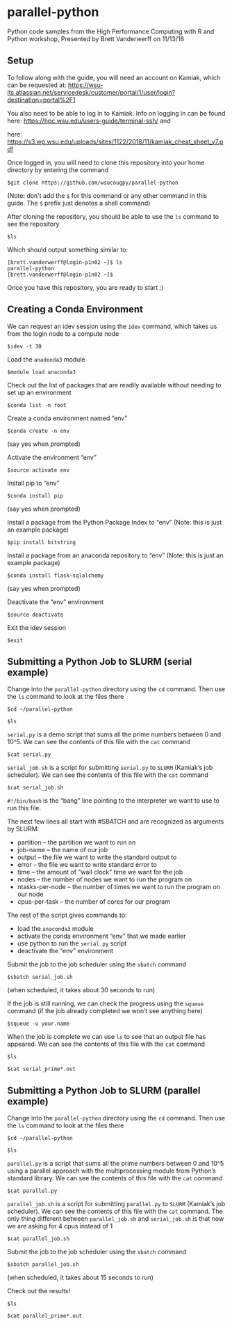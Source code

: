 # parallel-python
Python code samples from the High Performance Computing with R and Python workshop, Presented by Brett Vanderwerff on 11/13/18

## Setup

To follow along with the guide, you will need an account on Kamiak, which can be requested at: https://wsu-its.atlassian.net/servicedesk/customer/portal/1/user/login?destination=portal%2F1

You also need to be able to log in to Kamiak. Info on logging in can be found here: https://hpc.wsu.edu/users-guide/terminal-ssh/ and

here: https://s3.wp.wsu.edu/uploads/sites/1122/2018/11/kamiak_cheat_sheet_v7.pdf

Once logged in, you will need to clone this repository into your home directory by entering the command

```commandline
$git clone https://github.com/wsucougpy/parallel-python
```
(Note: don't add the `$` for this command or any other command in this guide. The `$` prefix just denotes a shell command)

After cloning the repository, you should be able to use the `ls` command to see the repository 

```commandline
$ls
```
Which should output something similar to:

```commandline
[brett.vanderwerff@login-p1n02 ~]$ ls
parallel-python
[brett.vanderwerff@login-p1n02 ~]$
```
Once you have this repository, you are ready to start :)

## Creating a Conda Environment

We can request an idev session using the `idev` command, which takes us from the login node to a compute node

```commandline
$idev -t 30 
```

Load the `anadonda3` module

```commandline
$module load anaconda3
```

Check out the list of packages that are readily available without needing to set up an environment

```commandline
$conda list -n root
```

Create a conda environment named “env”

```commandline
$conda create -n env
```
(say yes when prompted)


Activate the environment “env”

```commandline
$source activate env
```

Install pip to “env”

```commandline
$conda install pip
```
(say yes when prompted)

Install a package from the Python Package Index to “env” (Note: this is just an example package)

```commandline
$pip install bitstring
```

Install a package from an anaconda repository to “env” (Note: this is just an example package)

```commandline
$conda install flask-sqlalchemy
```

(say yes when prompted)

Deactivate the “env” environment

```commandline
$source deactivate
```

Exit the idev session

```commandline
$exit
```


## Submitting a Python Job to SLURM (serial example)

Change into the `parallel-python` directory using the `cd` command.  Then use the  `ls` command to look at the files there

```commandline
$cd ~/parallel-python
```

```commandline
$ls
```

`serial.py` is a demo script that sums all the prime numbers between 0 and 10^5. We can see the contents of this file with the `cat` command

```commandline
$cat serial.py
```

`serial_job.sh` is a script for submitting `serial.py`  to `SLURM` (Kamiak’s job scheduler).  We can see the contents of this file with the `cat` command

```commandline
$cat serial_job.sh
```

`#!/bin/bash` is the “bang” line pointing  to the interpreter we want to use to run this file. 

The next few lines all start with #SBATCH and are recognized as arguments by SLURM:

* partition – the partition we want to run on
* job-name – the name of our job
* output – the file we want to write the standard output to
* error – the file we want to write standard error to
* time – the amount of “wall clock” time we want for the job
* nodes – the number of nodes we want to run the program on
* ntasks-per-node – the number of times we want to run the program on our node
* cpus-per-task – the number of cores for our program

The rest of the script gives commands to:

* load the `anaconda3` module
* activate the conda environment “env” that we made earlier
* use python to run the `serial.py` script
* deactivate the “env” environment
    

Submit the job to the job scheduler using the `sbatch` command

```commandline
$sbatch serial_job.sh
```
(when scheduled, it takes about 30 seconds to run) 

If the job is still running, we can check the progress using the `squeue` command (if the job already completed we won’t see anything here)

```commandline
$squeue -u your.name
```

When the job is complete we can use `ls` to see that an output file has appeared. We can see the contents of this file with the `cat` command

```commandline
$ls
```

```commandline
$cat serial_prime*.out
```

## Submitting a Python Job to SLURM (parallel example)

Change into the `parallel-python` directory using the `cd` command.  Then use the  `ls` command to look at the files there

```commandline
$cd ~/parallel-python
```
```commandline
$ls
```

`parallel.py`  is a script that sums all the prime numbers between 0 and 10^5 using a parallel approach with the multiprocessing module from Python’s standard library. We can see the contents of this file with the `cat` command

```commandline
$cat parallel.py
```

`parallel_job.sh` is a script for submitting `parallel.py`  to `SLURM` (Kamiak’s job scheduler).  We can see the contents of this file with the `cat` command. The only thing different between `parallel_job.sh` and `serial_job.sh` is that now we are asking for 4 cpus instead of 1

```commandline
$cat parallel_job.sh
```

Submit the job to the job scheduler using the `sbatch` command

```commandline
$sbatch parallel_job.sh
```
(when scheduled, it takes about 15 seconds to run)

Check out the results!

```commandline
$ls
```
```commandline
$cat parallel_prime*.out
```




